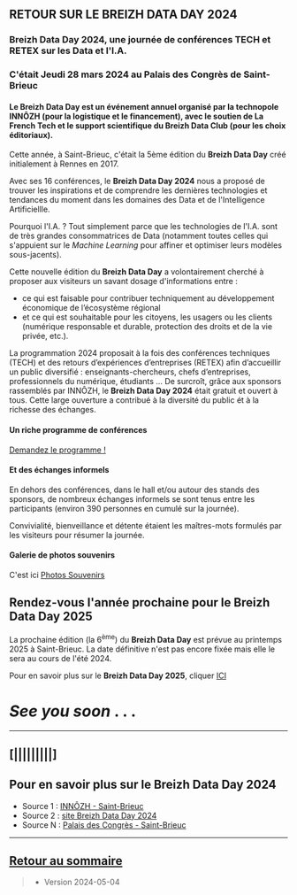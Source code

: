 ## RETOUR SUR LE BREIZH DATA DAY 2024 


### Breizh Data Day 2024, une journée de conférences TECH et RETEX sur les Data et l'I.A. 
### C'était Jeudi 28 mars 2024 au Palais des Congrès de Saint-Brieuc

#### Le Breizh Data Day est un événement annuel organisé par la technopole INNÔZH (pour la logistique et le financement), avec le soutien de La French Tech et le support scientifique du Breizh Data Club (pour les choix éditoriaux).

Cette année, à Saint-Brieuc, c'était la 5ème édition du **Breizh Data Day** créé initialement à Rennes en 2017. 

Avec ses 16 conférences, le **Breizh Data Day 2024** nous a proposé de trouver les inspirations et de comprendre les dernières technologies et tendances du moment dans les domaines des Data et de l'Intelligence Artificiellle.

Pourquoi l'I.A. ? Tout simplement parce que les technologies de l'I.A. sont de très grandes consommatrices de Data (notamment toutes celles qui s'appuient sur le _Machine Learning_ pour affiner et optimiser leurs modèles sous-jacents).

Cette nouvelle édition du **Breizh Data Day** a volontairement cherché à proposer aux visiteurs un savant dosage d'informations entre :
- ce qui est faisable pour contribuer techniquement au développement économique de l’écosystème régional
- et ce qui est souhaitable pour les citoyens, les usagers ou les clients (numérique responsable et durable, protection des droits et de la vie privée, etc.).

La programmation 2024 proposait à la fois des conférences techniques (TECH) et des retours d’expériences d’entreprises (RETEX) afin d’accueillir un public diversifié : enseignants-chercheurs, chefs d’entreprises, professionnels du
numérique, étudiants … De surcroît, grâce aux sponsors rassemblés par INNÔZH, le **Breizh Data Day 2024** était gratuit et ouvert à tous. Cette large ouverture a contribué à la diversité du public ét à la richesse des échanges. 


>

#### Un riche programme de conférences

[Demandez le programme !](../illustrim/PDFfiles/Programme_BDD2024-OK.pdf)


>

#### Et des échanges informels 

En dehors des conférences, dans le hall et/ou autour des stands des sponsors, de nombreux échanges informels se sont tenus entre les participants (environ 390 personnes en cumulé sur la journée).

Convivialité, bienveillance et détente étaient les maîtres-mots formulés par les visiteurs pour résumer la journée.

#### Galerie de photos souvenirs
C'est ici [Photos Souvenirs](../File_BDD2024photos)




## Rendez-vous l'année prochaine pour le Breizh Data Day 2025 

La prochaine édition (la 6<sup>ème</sup>) du **Breizh Data Day** est prévue au printemps 2025 à Saint-Brieuc. La date définitive n'est pas encore fixée mais elle le sera au cours de l'été 2024.

Pour en savoir plus sur le **Breizh Data Day 2025**, cliquer [ICI](https://breizhdataday.innozh.fr/)

#  _See you soon_ . . .

 
---

## [|||||||||] 
>
## Pour en savoir plus sur le Breizh Data Day 2024

- Source 1 : [INNÔZH - Saint-Brieuc](https://www.innozh.fr/innozh/qui-sommes-nous-2/)
- Source 2 : [site Breizh Data Day 2024](https://breizhdataday.innozh.fr/)
- Source N : [Palais des Congrès - Saint-Brieuc](https://www.saintbrieucexpocongres.com/)
  
---

## [Retour au sommaire](https://dcn-prof.github.io/breizhdataclub/)
  
>

>  *  Version 2024-05-04
>    
